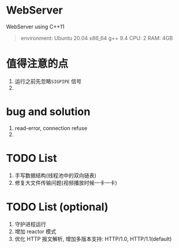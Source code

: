 # WebServer

WebServer using C++11

> environment:
> Ubuntu 20.04 x86_64 g++ 9.4
> CPU: 2 RAM: 4GB

# 值得注意的点

1. 运行之前先忽略`SIGPIPE` 信号
2.

# bug and solution

1. read-error, connection refuse
2.

# TODO List

1. 手写数据结构(线程池中的双向链表)
2. 修复大文件传输问题(视频播放时候一卡一卡)

# TODO List (optional)

1. 守护进程运行
2. 增加 reactor 模式
3. 优化 HTTP 报文解析, 增加多版本支持: HTTP/1.0, HTTP/1.1(default)
